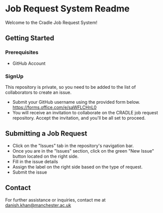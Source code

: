 # Job Request System Readme

Welcome to the Cradle Job Request System!

## Getting Started

### Prerequisites

- GitHub Account

### SignUp

This repository is private, so you need to be added to the list of collaborators to create an issue.
- Submit your GitHub username using the provided form below.<br>
  https://forms.office.com/e/saWFLCHnL0 
- You will receive an invitation to collaborate on the CRADLE job request repository. Accept the invitation, and you'll be all set to proceed.

## Submitting a Job Request
- Click on the "Issues" tab in the repository's navigation bar.
- Once you are in the "Issues" section, click on the green "New Issue" button located on the right side.
- Fill in the issue details
- Assign the label on the right side based on the type of request.
- Submit the issue

## Contact

For further assistance or inquiries, contact me at danish.khan@manchester.ac.uk

